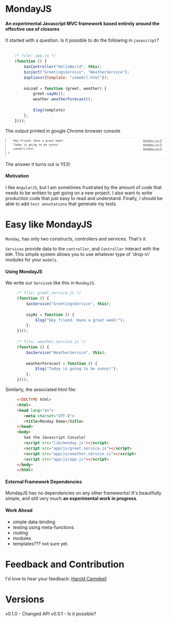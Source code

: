 # MondayJS

#### An experimental Javascript MVC framework based entirely around the effective use of closures

It started with a question. Is it possible to do the following in `javascript`?

```javascript

    /* file: app.js */
    (function () {
        $asController("HelloWorld", this);
        $inject("GreetingsService", "WeatherService");
        $options({template: "someUrl.html"});

        onLoad = function (greet, weather) {
            greet.sayHi();
            weather.weatherForecast();

            $log(template)
        };
    })();
```

The output printed in google Chrome browser console

![itworks](screenshots/v0.0.1/itworks.png)

The answer it turns out is YES!

#### Motivation

I like `AngularJS`, but I am sometimes frustrated by the amount of code that needs to
be written to get going on a new project. I also want to write production code that just easy to read and understand.
Finally, I should be able to add `test annotations` that generate my tests.

# Easy like MondayJS

`Monday`, has only two constructs, controllers and services. That's it.

`Services` provide data to the `controller`, and `Controller` interact with the `DOM`.
This simple system allows you to use whatever type of 'drop-in' modules for your `models`.

#### Using MondayJS

We write our `Service`s like this in `MondayJS`.

```javascript
     /* file: greet.service.js */
     (function () {
         $asService("GreetingsService", this);

         sayHi = function () {
             $log("Hey friend. Have a great week!");
         };
     })();

     /* file: weather.service.js */
     (function () {
         $asService("WeatherService", this);

         weatherForecast = function () {
             $log("Today is going to be sunny!");
         };
     })();
```

Similarly, the associated html file:

```html
     <!DOCTYPE html>
     <html>
     <head lang="en">
        <meta charset="UTF-8">
        <title>Monday Demo</title>
     </head>
     <body>
        See the Javascript Console!
        <script src="lib/monday.js"></script>
        <script src="app/js/greet.service.js"></script>
        <script src="app/js/weather.service.js"></script>
        <script src="app/js/app.js"></script>
     </body>
     </html>
```

#### External Framework Dependencies

MondayJS has no dependencies on any other frameworks! It's beautifully simple,
and still very much **an experimental work in progress**.

#### Work Ahead

- simple data-binding
- testing using meta-functions
- routing
- modules
- templates??? not sure yet.

# Feedback and Contribution

I'd love to hear your feedback: [Harold Campbell](http://twitter.com/haroldcampbell)

# Versions

v0.1.0 - Changed API
v0.0.1 - Is it possible?